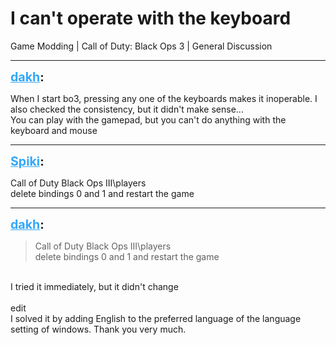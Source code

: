 # I can't operate with the keyboard
Game Modding | Call of Duty: Black Ops 3 | General Discussion

---
<strong style="font-size: 1.4em;"><span style="text-decoration: underline;text-decoration-color: #34a7f9;"><span style="color:#34a7f9;">dakh</span></span>:</strong>

<p>When I start bo3, pressing any one of the keyboards makes it inoperable. I also checked the consistency, but it didn&#39;t make sense...<br />You can play with the gamepad, but you can&#39;t do anything with the keyboard and mouse</p>

---
<strong style="font-size: 1.4em;"><span style="text-decoration: underline;text-decoration-color: #34a7f9;"><span style="color:#34a7f9;">Spiki</span></span>:</strong>

<p>Call of Duty Black Ops III\players <br />delete bindings 0 and 1 and restart the game</p>

---
<strong style="font-size: 1.4em;"><span style="text-decoration: underline;text-decoration-color: #34a7f9;"><span style="color:#34a7f9;">dakh</span></span>:</strong>

<p><blockquote>Call of Duty Black Ops III\players<br />delete bindings 0 and 1 and restart the game<br /></blockquote><br />I tried it immediately, but it didn&#39;t change<br /><br />edit<br />I solved it by adding English to the preferred language of the language setting of windows. Thank you very much.</p>
